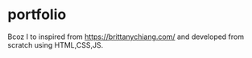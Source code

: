 # portfolio
Bcoz I to inspired from https://brittanychiang.com/ and developed from scratch using HTML,CSS,JS.